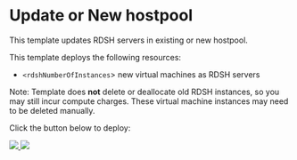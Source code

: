 # Update or New hostpool

This template updates RDSH servers in existing or new hostpool.

This template deploys the following resources:
+ `<rdshNumberOfInstances`> new virtual machines as RDSH servers


Note: Template does **not** delete or deallocate old RDSH instances, so you may still incur compute charges. These virtual machine instances may need to be deleted manually.

Click the button below to deploy:


<a href="https://portal.azure.com/#create/Microsoft.Template/uri/https%3A%2F%2Fraw.githubusercontent.com%2FAzure%2FRDS-Templates%2Fmaster%2Frdmi-peopletech%2FCreate%20and%20provision%20new%20RDmi%20hostpool%2Fazuredeploy.json" target="_blank">
    <img src="http://azuredeploy.net/deploybutton.png"/>
</a>
<a href="http://armviz.io/#/?load=https://raw.githubusercontent.com/PeopleTechRDS/msft-rdmi-templates/master/Create%20and%20provision%20new%20RDmi%20hostpool/azuredeploy.json" target="_blank">
    <img src="http://armviz.io/visualizebutton.png"/>
</a>